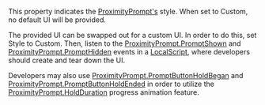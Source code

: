 This property indicates the [ProximityPrompt's](https://create.roblox.com/docs/reference/engine/classes/ProximityPrompt) style.
When set to Custom, no default UI will be provided.

The provided UI can be swapped out for a custom UI. In order to do this,
set Style to Custom. Then, listen to the [ProximityPrompt.PromptShown](https://create.roblox.com/docs/reference/engine/classes/ProximityPrompt#PromptShown) and
[ProximityPrompt.PromptHidden](https://create.roblox.com/docs/reference/engine/classes/ProximityPrompt#PromptHidden) events in a [LocalScript](https://create.roblox.com/docs/reference/engine/classes/LocalScript), where developers
should create and tear down the UI.

Developers may also use [ProximityPrompt.PromptButtonHoldBegan](https://create.roblox.com/docs/reference/engine/classes/ProximityPrompt#PromptButtonHoldBegan) and
[ProximityPrompt.PromptButtonHoldEnded](https://create.roblox.com/docs/reference/engine/classes/ProximityPrompt#PromptButtonHoldEnded) in order to utilize the
[ProximityPrompt.HoldDuration](https://create.roblox.com/docs/reference/engine/classes/ProximityPrompt#HoldDuration) progress animation feature.